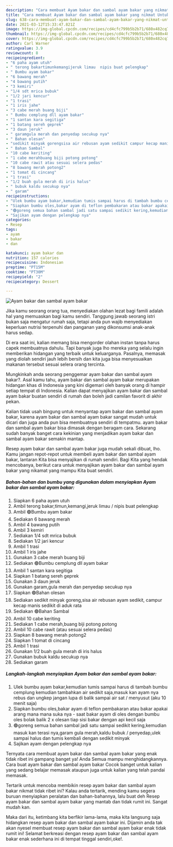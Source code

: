 ```yaml
---
description: "Cara membuat Ayam bakar dan sambal ayam bakar yang nikmat Untuk Jualan"
title: "Cara membuat Ayam bakar dan sambal ayam bakar yang nikmat Untuk Jualan"
slug: 638-cara-membuat-ayam-bakar-dan-sambal-ayam-bakar-yang-nikmat-untuk-jualan
date: 2021-03-12T15:33:47.821Z
image: https://img-global.cpcdn.com/recipes/cd4cfc799b5b2b71/680x482cq70/ayam-bakar-dan-sambal-ayam-bakar-foto-resep-utama.jpg
thumbnail: https://img-global.cpcdn.com/recipes/cd4cfc799b5b2b71/680x482cq70/ayam-bakar-dan-sambal-ayam-bakar-foto-resep-utama.jpg
cover: https://img-global.cpcdn.com/recipes/cd4cfc799b5b2b71/680x482cq70/ayam-bakar-dan-sambal-ayam-bakar-foto-resep-utama.jpg
author: Carl Warner
ratingvalue: 3.9
reviewcount: 8
recipeingredient:
- "6 paha ayam utuh"
- " terong bakartimunkemangijeruk limau  nipis buat pelengkap"
- " Bumbu ayam bakar"
- "6 bawang merah"
- "4 bawang putih"
- "3 kemiri"
- "1/4 sdt mrica bubuk"
- "1/2 jari kencur"
- "1 trasi"
- "1 iris jahe"
- "3 cabe merah buang biji"
- " Bumbu cemplung dll ayam bakar"
- "1 santan kara segitiga"
- "1 batang sereh geprek"
- "3 daun jeruk"
- " garamgula merah dan penyedap secukup nya"
- " Bahan olesan"
- "sedikit minyak gorengsisa air rebusan ayam sedikit campur kecap manis sedikit di aduk rata"
- " Bahan Sambal"
- "10 cabe keriting"
- "1 cabe merahbuang biji potong potong"
- "10 cabe rawit atau sesuai selera pedas"
- "8 bawang merah potong2"
- "1 tomat di cincang"
- "1 trasi"
- "1/2 buah gula merah di iris halus"
- " bubuk kaldu secukup nya"
- " garam"
recipeinstructions:
- "Ulek bumbu ayam bakar,kemudian tumis sampai harus di tambah bumbu cemplung kemudian tambahkan air sedikit saja,masuk kan ayam nya rebus dan ungkep jangan lupa di balik sampai air sat / menyusut (aku 10 menit saja)"
- "Siapkan bumbu oles,bakar ayam di teflon pembakaran atau bakar apakai arang mana mana suka nya  saat bakar ayam di oles dengan bumbu oles bolak balik 2 x olesan tiap sisi bakar dengan api kecil saja"
- "🟢goreng semua bahan sambal jadi satu sampai sedikit kering,kemudian masuk kan terasi nya,garam gula merah,kaldu bubuk / penyedap,ulek sampai halus dan tumis kembali dengan sedikit minyak"
- "Sajikan ayam dengan pelengkap nya"
categories:
- Resep
tags:
- ayam
- bakar
- dan

katakunci: ayam bakar dan 
nutrition: 157 calories
recipecuisine: Indonesian
preptime: "PT15M"
cooktime: "PT30M"
recipeyield: "2"
recipecategory: Dessert

---
```



![Ayam bakar dan sambal ayam bakar](https://img-global.cpcdn.com/recipes/cd4cfc799b5b2b71/680x482cq70/ayam-bakar-dan-sambal-ayam-bakar-foto-resep-utama.jpg)

Jika kamu seorang orang tua, menyediakan olahan lezat bagi famili adalah hal yang memuaskan bagi kamu sendiri. Tanggung jawab seorang istri bukan saja mengatur rumah saja, tetapi anda pun wajib menyediakan keperluan nutrisi terpenuhi dan panganan yang dikonsumsi anak-anak harus sedap.

Di era  saat ini, kalian memang bisa mengorder olahan instan tanpa harus capek membuatnya dahulu. Tapi banyak juga lho mereka yang selalu ingin memberikan hidangan yang terbaik untuk keluarganya. Pasalnya, memasak yang diolah sendiri jauh lebih bersih dan kita juga bisa menyesuaikan makanan tersebut sesuai selera orang tercinta. 



Mungkinkah anda seorang penggemar ayam bakar dan sambal ayam bakar?. Asal kamu tahu, ayam bakar dan sambal ayam bakar merupakan hidangan khas di Indonesia yang kini digemari oleh banyak orang di hampir setiap tempat di Indonesia. Kalian dapat menyajikan ayam bakar dan sambal ayam bakar buatan sendiri di rumah dan boleh jadi camilan favorit di akhir pekan.

Kalian tidak usah bingung untuk menyantap ayam bakar dan sambal ayam bakar, karena ayam bakar dan sambal ayam bakar sangat mudah untuk dicari dan juga anda pun bisa membuatnya sendiri di tempatmu. ayam bakar dan sambal ayam bakar bisa dimasak dengan beragam cara. Sekarang sudah banyak banget cara kekinian yang menjadikan ayam bakar dan sambal ayam bakar semakin mantap.

Resep ayam bakar dan sambal ayam bakar juga mudah sekali dibuat, lho. Kamu jangan repot-repot untuk membeli ayam bakar dan sambal ayam bakar, lantaran Kita bisa menyajikan di rumah sendiri. Bagi Kita yang hendak mencobanya, berikut cara untuk menyajikan ayam bakar dan sambal ayam bakar yang nikamat yang mampu Kita buat sendiri.

<!--inarticleads1-->

##### Bahan-bahan dan bumbu yang digunakan dalam menyiapkan Ayam bakar dan sambal ayam bakar:

1. Siapkan 6 paha ayam utuh
1. Ambil  terong bakar,timun,kemangi,jeruk limau / nipis buat pelengkap
1. Ambil  🟢Bumbu ayam bakar
1. Sediakan 6 bawang merah
1. Ambil 4 bawang putih
1. Ambil 3 kemiri
1. Sediakan 1/4 sdt mrica bubuk
1. Sediakan 1/2 jari kencur
1. Ambil 1 trasi
1. Ambil 1 iris jahe
1. Gunakan 3 cabe merah buang biji
1. Sediakan  🟢Bumbu cemplung dll ayam bakar
1. Ambil 1 santan kara segitiga
1. Siapkan 1 batang sereh geprek
1. Gunakan 3 daun jeruk
1. Gunakan  garam,gula merah dan penyedap secukup nya
1. Siapkan  🟢Bahan olesan
1. Sediakan sedikit minyak goreng,sisa air rebusan ayam sedikit, campur kecap manis sedikit di aduk rata
1. Sediakan  🟢Bahan Sambal
1. Ambil 10 cabe keriting
1. Sediakan 1 cabe merah,buang biji potong potong
1. Ambil 10 cabe rawit (atau sesuai selera pedas)
1. Siapkan 8 bawang merah potong2
1. Siapkan 1 tomat di cincang
1. Ambil 1 trasi
1. Gunakan 1/2 buah gula merah di iris halus
1. Gunakan  bubuk kaldu secukup nya
1. Sediakan  garam




<!--inarticleads2-->

##### Langkah-langkah menyiapkan Ayam bakar dan sambal ayam bakar:

1. Ulek bumbu ayam bakar,kemudian tumis sampai harus di tambah bumbu cemplung kemudian tambahkan air sedikit saja,masuk kan ayam nya rebus dan ungkep jangan lupa di balik sampai air sat / menyusut (aku 10 menit saja)
1. Siapkan bumbu oles,bakar ayam di teflon pembakaran atau bakar apakai arang mana mana suka nya  - saat bakar ayam di oles dengan bumbu oles bolak balik 2 x olesan tiap sisi bakar dengan api kecil saja
1. 🟢goreng semua bahan sambal jadi satu sampai sedikit kering,kemudian masuk kan terasi nya,garam gula merah,kaldu bubuk / penyedap,ulek sampai halus dan tumis kembali dengan sedikit minyak
1. Sajikan ayam dengan pelengkap nya




Ternyata cara membuat ayam bakar dan sambal ayam bakar yang enak tidak ribet ini gampang banget ya! Anda Semua mampu menghidangkannya. Cara buat ayam bakar dan sambal ayam bakar Cocok banget untuk kalian yang sedang belajar memasak ataupun juga untuk kalian yang telah pandai memasak.

Tertarik untuk mencoba membikin resep ayam bakar dan sambal ayam bakar nikmat tidak ribet ini? Kalau anda tertarik, mending kamu segera buruan menyiapkan peralatan dan bahan-bahannya, lalu buat deh Resep ayam bakar dan sambal ayam bakar yang mantab dan tidak rumit ini. Sangat mudah kan. 

Maka dari itu, ketimbang kita berfikir lama-lama, maka kita langsung saja hidangkan resep ayam bakar dan sambal ayam bakar ini. Dijamin anda tak akan nyesel membuat resep ayam bakar dan sambal ayam bakar enak tidak rumit ini! Selamat berkreasi dengan resep ayam bakar dan sambal ayam bakar enak sederhana ini di tempat tinggal sendiri,oke!.

